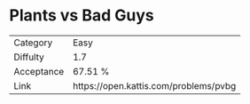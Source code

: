# Plants vs Bad Guys

<table>
    <tr>
        <td>Category</td>
        <td>Easy</td>
    </tr>
    <tr>
        <td>Diffulty</td>
        <td>1.7</td>
    </tr>
    <tr>
        <td>Acceptance</td>
        <td>67.51 %</td>
    </tr>
    <tr>
        <td>Link</td>
        <td>https://open.kattis.com/problems/pvbg</td>
    </tr>
</table>